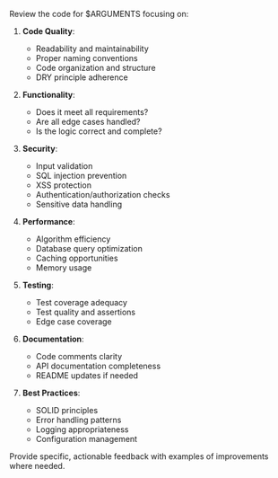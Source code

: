 Review the code for $ARGUMENTS focusing on:

1. **Code Quality**:
   - Readability and maintainability
   - Proper naming conventions
   - Code organization and structure
   - DRY principle adherence

2. **Functionality**:
   - Does it meet all requirements?
   - Are all edge cases handled?
   - Is the logic correct and complete?

3. **Security**:
   - Input validation
   - SQL injection prevention
   - XSS protection
   - Authentication/authorization checks
   - Sensitive data handling

4. **Performance**:
   - Algorithm efficiency
   - Database query optimization
   - Caching opportunities
   - Memory usage

5. **Testing**:
   - Test coverage adequacy
   - Test quality and assertions
   - Edge case coverage

6. **Documentation**:
   - Code comments clarity
   - API documentation completeness
   - README updates if needed

7. **Best Practices**:
   - SOLID principles
   - Error handling patterns
   - Logging appropriateness
   - Configuration management

Provide specific, actionable feedback with examples of improvements where needed.